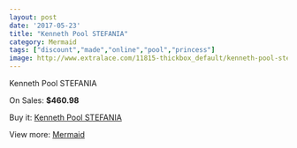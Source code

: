 ```yaml
---
layout: post
date: '2017-05-23'
title: "Kenneth Pool STEFANIA"
category: Mermaid
tags: ["discount","made","online","pool","princess"]
image: http://www.extralace.com/11815-thickbox_default/kenneth-pool-stefania.jpg
---
```

Kenneth Pool STEFANIA

On Sales: **$460.98**
<a href="https://www.extralace.com/mermaid/5557-kenneth-pool-stefania.html"><amp-img layout="responsive" width="600" height="600" src="//www.extralace.com/11815-thickbox_default/kenneth-pool-stefania.jpg" alt="Kenneth Pool STEFANIA 0" /></a>

Buy it: [Kenneth Pool STEFANIA](https://www.extralace.com/mermaid/5557-kenneth-pool-stefania.html "Kenneth Pool STEFANIA")

View more: [Mermaid](https://www.extralace.com/5-mermaid "Mermaid")